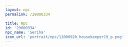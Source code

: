 ```yaml
---
layout: npc
permalink: /29000334

title: Npc
id: '29000334'
npc_name: 'Seriha'
icon_url: 'portrait/npc/11000920_housekeeper19_p.png'
---
```

